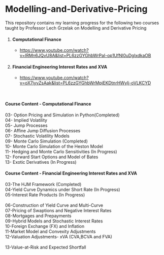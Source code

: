 # Modelling-and-Derivative-Pricing

This repository contains my learning progress for the following two courses taught by Professor Lech Grzelak on Modelling and Derivative Pricing
1. #### Computational Finance
    - https://www.youtube.com/watch?v=IRMn6JQvU8A&list=PL6zzGYGhbWrPaI-op1UfNl0uDglxdkaOB
2. #### Financial Engineering Interest Rates and XVA
    - https://www.youtube.com/watch?v=oX7iyvZsAak&list=PL6zzGYGhbWrMpjEKDtnrHWyIj-oVLKCYD
<br>

#### Course Content - Computational Finance
03- Option Pricing and Simulation in Python<t><t><t><t>(Completed)   <br>
04- Implied Volatility                                         <br>
05- Jump Processes                                             <br>
06- Affine Jump Diffusion Processes                            <br>
07- Stochastic Volatility Models                               <br>
09- Monte Carlo Simulation                       (Completed)    
10- Monte Carlo Simulation of the Heston Model                 <br>
11- Hedging and Monte Carlo Sensitivities        (In Progress) <br>
12- Forward Start Options and Model of Bates                   <br>
13- Exotic Derivatives                           (In Progress) <br>

#### Course Content - Financial Engineering Interest Rates and XVA
03-The HJM Framework                             (Completed)   <br>
04-Yield Curve Dynamics under Short Rate         (In Progress) <br>
05-Interest Rate Products                        (In Progress) <br>   
06-Construction of Yield Curve and Multi-Curve                 <br>
07-Pricing of Swaptions and Negative Interest Rates            <br>
08-Mortgages and Prepayments                                   <br>
09-Hybrid Models and Stochastic Interest Rates                 <br>
10-Foreign Exchange (FX) and Inflation                         <br>
11-Market Model and Convexity Adjustments                      <br>
12-Valuation Adjustments- xVA (CVA,BCVA and FVA)               <br>        
13-Value-at-Risk and Expected Shortfall                        <br>  
